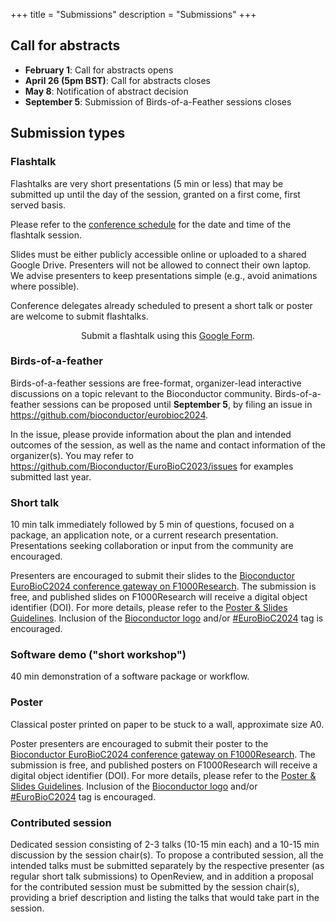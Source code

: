 +++
title = "Submissions"
description = "Submissions"
+++

## Call for abstracts

<!-- [Submit your abstract here](https://openreview.net/group?id=bioconductor.org/EuroBioC/2024/Conference) -->

* **February 1**: Call for abstracts opens
* **April 26 (5pm BST)**: Call for abstracts closes
* **May 8**: Notification of abstract decision
* **September 5**: Submission of Birds-of-a-Feather sessions closes

<!--
**Important Dates**
* January 22, 2022: Call for abstracts opens
* March 29, 2022: Call for abstracts closes at 11:59 pm Pacific time 
* Registration will open soon
* April 29, 2022: Notification of decision
* July 27-29, 2022: The BioC2022 conference

* January 22, 2021: Call for abstracts opens
* New! Deadline extended to March 16, 2021: Abstract submission closes
* Abstract submission is now closed. All submissions are currently under review.
* April 16, 2021: Notification of decision
* Registration will open soon
* August 4-6, 2021: BioC2021
-->

## Submission types

### Flashtalk

Flashtalks are very short presentations (5 min or less) that may be submitted up until the day of the session, granted on a first come, first served basis.

Please refer to the [conference schedule](../schedule/) for the date and time of the flashtalk session.

Slides must be either publicly accessible online or uploaded to a shared Google Drive.
Presenters will not be allowed to connect their own laptop.
We advise presenters to keep presentations simple (e.g., avoid animations where possible).

Conference delegates already scheduled to present a short talk or poster are welcome to submit flashtalks.

<center>
Submit a flashtalk using this <a href="https://forms.gle/TxRc5HDEi9Mhppp47">Google Form</a>.
</center>

### Birds-of-a-feather

<!-- ### Birds-of-a-feather - Submission open! -->

Birds-of-a-feather sessions are free-format, organizer-lead interactive discussions on a topic relevant to the Bioconductor community.
Birds-of-a-feather sessions can be proposed until **September 5**, by filing an issue in <https://github.com/bioconductor/eurobioc2024>.

In the issue, please provide information about the plan and intended outcomes of the session, as well as the name and contact information of the organizer(s).
You may refer to <https://github.com/Bioconductor/EuroBioC2023/issues> for examples submitted last year.

### Short talk

10 min talk immediately followed by 5 min of questions, focused on a package, an application note, or a current research presentation.
Presentations seeking collaboration or input from the community are encouraged.

Presenters are encouraged to submit their slides to the [Bioconductor EuroBioC2024 conference gateway on F1000Research](https://f1000research.com/gateways/bioconductor/for-authors/publish-your-research).
The submission is free, and published slides on F1000Research will receive a digital object identifier (DOI). 
For more details, please refer to the [Poster & Slides Guidelines](https://f1000research.com/gateways/bioconductor/for-authors/posters-and-slides-guidelines).
Inclusion of the [Bioconductor logo](https://www.bioconductor.org/about/logo/) and/or [#EuroBioC2024](https://f1000research.com/search?q=EuroBioC2024) tag is encouraged. 

### Software demo ("short workshop")

40 min demonstration of a software package or workflow.

<!--
### Long workshop
1.5 - 2 hour interactive workshop, where participants will be expected to have the time and opportunity to follow along and perform analysis themselves.
-->

### Poster

Classical poster printed on paper to be stuck to a wall, approximate size A0.

Poster presenters are encouraged to submit their poster to the [Bioconductor EuroBioC2024 conference gateway on F1000Research](https://f1000research.com/gateways/bioconductor/for-authors/publish-your-research).
The submission is free, and published posters on F1000Research will receive a digital object identifier (DOI). 
For more details, please refer to the [Poster & Slides Guidelines](https://f1000research.com/gateways/bioconductor/for-authors/posters-and-slides-guidelines).
Inclusion of the [Bioconductor logo](https://www.bioconductor.org/about/logo/) and/or [#EuroBioC2024](https://f1000research.com/search?q=EuroBioC2024) tag is encouraged. 

### Contributed session

Dedicated session consisting of 2-3 talks (10-15 min each) and a 10-15 min discussion by the session chair(s).
To propose a contributed session, all the intended talks must be submitted separately by the respective presenter (as regular short talk submissions) to OpenReview, and in addition a proposal for the contributed session must be submitted by the session chair(s), providing a brief description and listing the talks that would take part in the session. 

<!--
### Digital poster
Digital posters can be submitted and displayed/presented as plain pdf posters, shiny apps, web pages, ... be creative! Posters will be presented in a dedicated remote session.
-->
